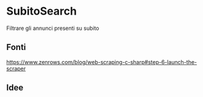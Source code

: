 # SubitoSearch
Filtrare gli annunci presenti su subito

## Fonti
https://www.zenrows.com/blog/web-scraping-c-sharp#step-6-launch-the-scraper

## Idee
